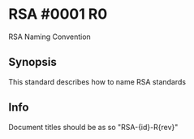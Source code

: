 # RSA #0001 R0
RSA Naming Convention

## Synopsis
This standard describes how to name RSA standards

## Info
Document titles should be as so "RSA-{id}-R{rev}"
